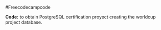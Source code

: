 #Freecodecampcode

**Code:** to obtain PostgreSQL certification proyect creating the worldcup project database.
